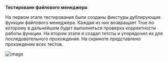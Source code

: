 **Тестироваие файлового менеджера**

На первом этапе тестирования были созданы фикстуры дублирующие функции файлового менеджера. Каждая из них возвращает True по которому в дальнейшем будет выполняться проверка корректности работы функции.
На втором этапе я создал тетсты и упорядочил их для последовательного прохождения.
На скриноте представлено прохождение всех тестов.

![image](https://sun9-75.userapi.com/impg/ZL4zgdF8FhcBNyb5NGG4I3QoMCXauq3-uQNtmA/tJ8CyjW2log.jpg?size=899x538&quality=96&sign=ee2de50af27ea22916e3eab86ed2b978&type=album)
